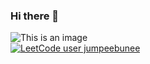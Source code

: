 ### Hi there 👋
![This is an image](https://www.codewars.com/users/jumpeebunee/badges/large) <br>
[![LeetCode user jumpeebunee](https://img.shields.io/badge/dynamic/json?style=for-the-badge&labelColor=black&color=%23ffa116&label=Solved&query=solved&url=https%3A%2F%2Fleetcode-badge.vercel.app%2Fapi%2Fusers%2Fjumpeebunee&logo=leetcode&logoColor=yellow)](https://leetcode.com/jumpeebunee/)
